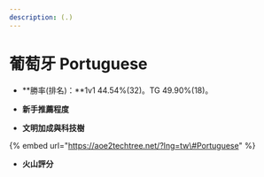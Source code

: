 ```yaml
---
description: (.)
---
```


# 葡萄牙 Portuguese

* **勝率\(排名\)：**1v1 44.54%\(32\)。TG 49.90%\(18\)。
* **新手推薦程度**



* **文明加成與科技樹**

{% embed url="https://aoe2techtree.net/?lng=tw\#Portuguese" %}

* **火山評分**



